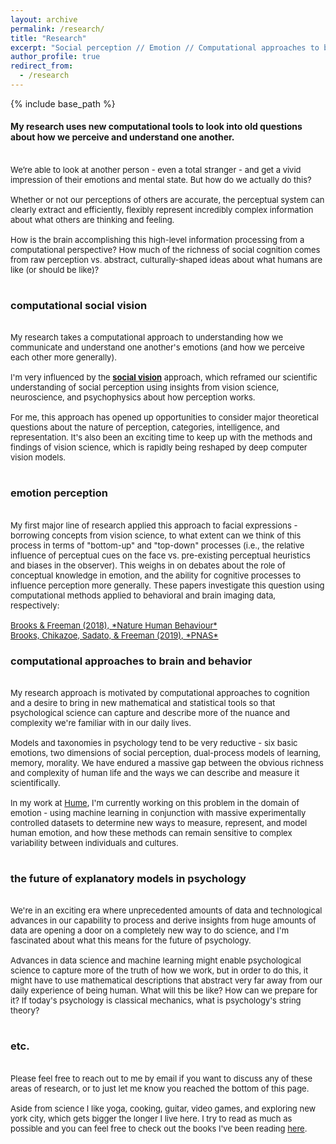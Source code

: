 ```yaml
---
layout: archive
permalink: /research/
title: "Research"
excerpt: "Social perception // Emotion // Computational approaches to brain and behavior"
author_profile: true
redirect_from: 
  - /research
---
```


{% include base_path %}


#### My research uses new computational tools to look into old questions about how we perceive and understand one another.
<br>
<font size="2">
We’re able to look at another person - even a total stranger - and get a vivid impression of their emotions and mental state. But how do we actually do this? 
<br><br>
Whether or not our perceptions of others are accurate, the perceptual system can clearly extract and efficiently, flexibly represent incredibly complex information about what others are thinking and feeling. 
<br><br>
How is the brain accomplishing this high-level information processing from a computational perspective? How much of the richness of social cognition comes from raw perception vs. abstract, culturally-shaped ideas about what humans are like (or should be like)?
<br><br>
</font>

### computational social vision
<br>
<font size="2">
My research takes a computational approach to understanding how we communicate and understand one another's emotions (and how we perceive each other more generally).
<br><br>
I'm very influenced by the <b><a href="
https://oxford.universitypressscholarship.com/view/10.1093/acprof:oso/9780195333176.001.0001/acprof-9780195333176">social vision</a></b> approach, which reframed our scientific understanding of social perception using insights from vision science, neuroscience, and psychophysics about how perception works.
<br><br>
For me, this approach has opened up opportunities to consider major theoretical questions about the nature of perception, categories, intelligence, and representation. It's also been an exciting time to keep up with the methods and findings of vision science, which is rapidly being reshaped by deep computer vision models.
<br><br>
</font>

### emotion perception
<br>
<font size="2">
My first major line of research applied this approach to facial expressions - borrowing concepts from vision science, to what extent can we think of this process in terms of "bottom-up" and "top-down" processes (i.e., the relative influence of perceptual cues on the face vs. pre-existing perceptual heuristics and biases in the observer). This weighs in on debates about the role of conceptual knowledge in emotion, and the ability for cognitive processes to influence perception more generally. These papers investigate this question using computational methods applied to behavioral and brain imaging data, respectively:
<br><br>
<a href="https://jeffreyallenbrooks.github.io/publications/files/2018_BrooksFreeman_NHB.pdf">Brooks & Freeman (2018), *Nature Human Behaviour*</a><br>
<a href="https://jeffreyallenbrooks.github.io/publications/files/2019_BrooksChikazoeSadatoFreeman_PNAS.pdf">Brooks, Chikazoe, Sadato, & Freeman (2019), *PNAS*</a>
</font>

### computational approaches to brain and behavior
<br>
<font size="2">
My research approach is motivated by computational approaches to cognition and a desire to bring in new mathematical and statistical tools so that psychological science can capture and describe more of the nuance and complexity we're familiar with in our daily lives.
<br><br>
Models and taxonomies in psychology tend to be very reductive - six basic emotions, two dimensions of social perception, dual-process models of learning, memory, morality. We have endured a massive gap between the obvious richness and complexity of human life and the ways we can describe and measure it scientifically.
<br><br>
In my work at <a href="https://hume.ai/about">Hume</a>, I'm currently working on this problem in the domain of emotion - using machine learning in conjunction with massive experimentally controlled datasets to determine new ways to measure, represent, and model human emotion, and how these methods can remain sensitive to complex variability between individuals and cultures.
<br><br>
</font>

### the future of explanatory models in psychology
<br>
<font size="2">
We're in an exciting era where unprecedented amounts of data and technological advances in our capability to process and derive insights from huge amounts of data are opening a door on a completely new way to do science, and I'm fascinated about what this means for the future of psychology. 
<br><br>
Advances in data science and machine learning might enable psychological science to capture more of the truth of how we work, but in order to do this, it might have to use mathematical descriptions that abstract very far away from our daily experience of being human. What will this be like? How can we prepare for it? If today's psychology is classical mechanics, what is psychology's string theory? 
<br><br>
</font>

### etc.
<br>
<font size="2">
Please feel free to reach out to me by email if you want to discuss any of these areas of research, or to just let me know you reached the bottom of this page.
<br><br>
Aside from science I like yoga, cooking, guitar, video games, and exploring new york city, which gets bigger the longer I live here. I try to read as much as possible and you can feel free to check out the books I've been reading <a href="https://app.thestorygraph.com/profile/jeffreyallenbrooks">here</a>.
</font>
